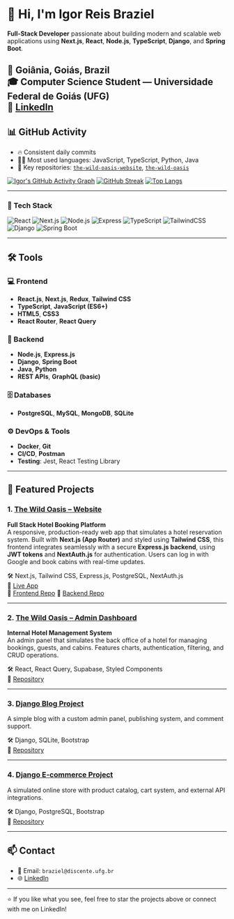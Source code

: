 # 👋 Hi, I'm Igor Reis Braziel

**Full‑Stack Developer** passionate about building modern and scalable web applications using **Next.js**, **React**, **Node.js**, **TypeScript**, **Django**, and **Spring Boot**.

📍 Goiânia, Goiás, Brazil  
🎓 Computer Science Student — Universidade Federal de Goiás (UFG)  
🔗 [LinkedIn](https://www.linkedin.com/in/igor-reis-braziel-499b00300)
---

## 📊 GitHub Activity

- 🔥 Consistent daily commits
- 👨‍💻 Most used languages: JavaScript, TypeScript, Python, Java
- 💼 Key repositories: [`the-wild-oasis-website`](https://github.com/Igorbraziel/the-wild-oasis-website), [`the-wild-oasis`](https://github.com/Igorbraziel/the-wild-oasis)

[![Igor's GitHub Activity Graph](https://github-readme-activity-graph.vercel.app/graph?username=Igorbraziel&theme=github-compact)](https://github.com/Ashutosh00710/github-readme-activity-graph)
[![GitHub Streak](https://streak-stats.demolab.com?user=Igorbraziel&theme=dark)](https://git.io/streak-stats)
[![Top Langs](https://github-readme-stats.vercel.app/api/top-langs/?username=Igorbraziel&layout=compact&theme=dark)](https://github.com/anuraghazra/github-readme-stats)

---

### 🚀 Tech Stack
![React](https://img.shields.io/badge/-React-61DAFB?style=flat-square&logo=react&logoColor=000)
![Next.js](https://img.shields.io/badge/-Next.js-000?style=flat-square&logo=next.js)
![Node.js](https://img.shields.io/badge/-Node.js-339933?style=flat-square&logo=node.js&logoColor=white)
![Express](https://img.shields.io/badge/-Express.js-000?style=flat-square&logo=express)
![TypeScript](https://img.shields.io/badge/-TypeScript-3178C6?style=flat-square&logo=typescript&logoColor=white)
![TailwindCSS](https://img.shields.io/badge/-Tailwind%20CSS-06B6D4?style=flat-square&logo=tailwind-css&logoColor=white)
![Django](https://img.shields.io/badge/-Django-092E20?style=flat-square&logo=django)
![Spring Boot](https://img.shields.io/badge/-Spring%20Boot-6DB33F?style=flat-square&logo=spring-boot)

---

## 🛠️ Tools

### 💻 Frontend
- **React.js**, **Next.js**, **Redux**, **Tailwind CSS**
- **TypeScript**, **JavaScript (ES6+)**
- **HTML5**, **CSS3**
- **React Router**, **React Query**

### 🧠 Backend
- **Node.js**, **Express.js**
- **Django**, **Spring Boot**
- **Java**, **Python**
- **REST APIs**, **GraphQL (basic)**

### 🗄️ Databases
- **PostgreSQL**, **MySQL**, **MongoDB**, **SQLite**

### ⚙️ DevOps & Tools
- **Docker**, **Git**
- **CI/CD**, **Postman**
- **Testing**: Jest, React Testing Library

---

## 🌟 Featured Projects

### 1. [The Wild Oasis – Website](https://the-wild-oasis-website-hvul.vercel.app/)
**Full Stack Hotel Booking Platform**  
A responsive, production-ready web app that simulates a hotel reservation system. Built with **Next.js (App Router)** and styled using **Tailwind CSS**, this frontend integrates seamlessly with a secure **Express.js backend**, using **JWT tokens** and **NextAuth.js** for authentication. Users can log in with Google and book cabins with real-time updates.

🛠️ Next.js, Tailwind CSS, Express.js, PostgreSQL, NextAuth.js  
🔗 [Live App](https://the-wild-oasis-website-hvul.vercel.app/)  
📘 [Frontend Repo](https://github.com/Igorbraziel/the-wild-oasis-website) 
🔧 [Backend Repo](https://github.com/Igorbraziel/the-wild-oasis-backend)

---

### 2. [The Wild Oasis – Admin Dashboard](https://github.com/Igorbraziel/the-wild-oasis)
**Internal Hotel Management System**  
An admin panel that simulates the back office of a hotel for managing bookings, guests, and cabins. Features charts, authentication, filtering, and CRUD operations.

🛠️ React, React Query, Supabase, Styled Components  
📘 [Repository](https://github.com/Igorbraziel/the-wild-oasis)

---

### 3. [Django Blog Project](https://github.com/Igorbraziel/Django_Projeto_Blog)  
A simple blog with a custom admin panel, publishing system, and comment support.

🛠️ Django, SQLite, Bootstrap  
📘 [Repository](https://github.com/Igorbraziel/Django_Projeto_Blog)

---

### 4. [Django E-commerce Project](https://github.com/Igorbraziel/Django_Projeto_E-commerce)  
A simulated online store with product catalog, cart system, and external API integrations.

🛠️ Django, PostgreSQL, Bootstrap  
📘 [Repository](https://github.com/Igorbraziel/Django_Projeto_E-commerce)

---

## 📫 Contact

- 📧 Email: `braziel@discente.ufg.br`  
- 🌐 [LinkedIn](https://www.linkedin.com/in/igor-reis-braziel-499b00300)

---

⭐ If you like what you see, feel free to star the projects above or connect with me on LinkedIn!
